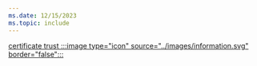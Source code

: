 ```yaml
---
ms.date: 12/15/2023
ms.topic: include
---
```


[certificate trust :::image type="icon" source="../images/information.svg" border="false":::](../../how-it-works.md "This trust type uses a certificate to authenticate the users to Active Directory. It's required to issue certificates to the users and to the domain controllers")